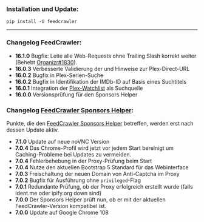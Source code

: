 ### Installation und Update:

`pip install -U feedcrawler`

---

### Changelog FeedCrawler:

- **16.1.0** Bugfix: Leite alle Web-Requests ohne Trailing Slash korrekt weiter 
             (Behebt [Organizr#1830](https://github.com/causefx/Organizr/issues/1830)).
- **16.0.3** Verbesserte Validierung der und Hinweise zur Plex-Direct-URL
- **16.0.2** Bugfix in Plex-Serien-Suche
- **16.0.2** Bugfix in Identifikation der IMDb-ID auf Basis eines Suchtitels
- **16.0.1** Integration der [Plex-Watchlist](https://support.plex.tv/articles/universal-watchlist/) als Suchquelle
- **16.0.0** Versionsprüfung für den Sponsors Helper

### Changelog [FeedCrawler Sponsors Helper](https://github.com/rix1337/FeedCrawler/wiki/5.-FeedCrawler-Sponsors-Helper):

Punkte, die den [FeedCrawler Sponsors Helper](https://github.com/rix1337/RSScrawler/wiki/5.-FeedCrawler-Sponsors-Helper)
betreffen, werden erst nach dessen Update aktiv.

- **7.1.0** Update auf neue noVNC Version
- **7.0.4** Das Chrome-Profil wird jetzt vor jedem Start bereinigt um Caching-Probleme bei Updates zu vermeiden. 
- **7.0.4** Fehlerbehebung in der Proxy-Prüfung beim Start
- **7.0.4** Nutze den aktuellen Bootstrap 5 Standard für das Webinterface
- **7.0.3** Freischaltung der neuen Domain von Anti-Captcha im Proxy
- **7.0.2** Bugfix für Ausführung ohne `privileged`-Flag
- **7.0.1** Redundante Prüfung, ob der Proxy erfolgreich erstellt wurde (falls ident.me oder ipify.org down sind)
- **7.0.0** Der Sponsors Helper prüft nun, ob er mit der aktuellen FeedCrawler-Version kompatibel ist.
- **7.0.0** Update auf Google Chrome 108
